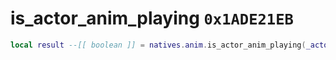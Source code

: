# is_actor_anim_playing `0x1ADE21EB`

```lua
local result --[[ boolean ]] = natives.anim.is_actor_anim_playing(_actor --[[ integer ]], _animset --[[ string ]])
```